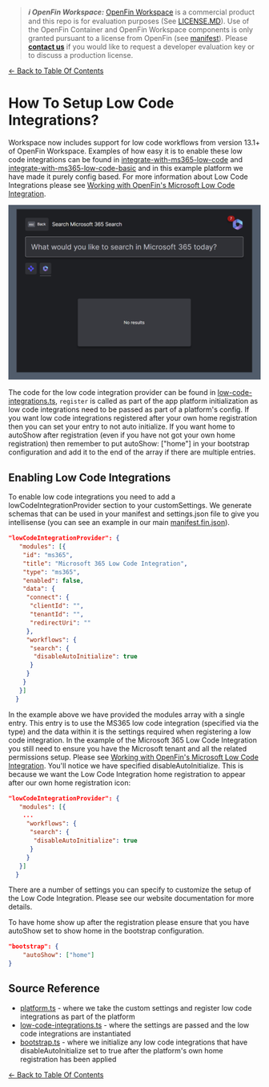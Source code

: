 > **_:information_source: OpenFin Workspace:_** [OpenFin Workspace](https://www.openfin.co/workspace/) is a commercial product and this repo is for evaluation purposes (See [LICENSE.MD](../LICENSE.MD)). Use of the OpenFin Container and OpenFin Workspace components is only granted pursuant to a license from OpenFin (see [manifest](../public/manifest.fin.json)). Please [**contact us**](https://www.openfin.co/workspace/poc/) if you would like to request a developer evaluation key or to discuss a production license.

[<- Back to Table Of Contents](../README.md)

# How To Setup Low Code Integrations?

Workspace now includes support for low code workflows from version 13.1+ of OpenFin Workspace. Examples of how easy it is to enable these low code integrations can be found in [integrate-with-ms365-low-code](../integrate-with-ms365-low-code/) and [integrate-with-ms365-low-code-basic](../integrate-with-ms365-low-code-basic/) and in this example platform we have made it purely config based. For more information about Low Code Integrations please see [Working with OpenFin's Microsoft Low Code Integration](https://developers.openfin.co/of-docs/docs/microflows-microsoft).

![Low Code Integration Enabled](./assets/low-code-integrations.png)

The code for the low code integration provider can be found in [low-code-integrations.ts](../client/src/framework/workspace/low-code-integrations.ts), `register` is called as part of the app platform initialization as low code integrations need to be passed as part of a platform's config. If you want low code integrations registered after your own home registration then you can set your entry to not auto initialize. If you want home to autoShow after registration (even if you have not got your own home registration) then remember to put autoShow: ["home"] in your bootstrap configuration and add it to the end of the array if there are multiple entries.

## Enabling Low Code Integrations

To enable low code integrations you need to add a lowCodeIntegrationProvider section to your customSettings. We generate schemas that can be used in your manifest and settings.json file to give you intellisense (you can see an example in our main [manifest.fin.json](../public/manifest.fin.json)).

```json
"lowCodeIntegrationProvider": {
   "modules": [{
    "id": "ms365",
    "title": "Microsoft 365 Low Code Integration",
    "type": "ms365",
    "enabled": false,
    "data": {
     "connect": {
      "clientId": "",
      "tenantId": "",
      "redirectUri": ""
     },
     "workflows": {
      "search": {
       "disableAutoInitialize": true
      }
     }
    }
   }]
  }
```

In the example above we have provided the modules array with a single entry. This entry is to use the MS365 low code integration (specified via the type) and the data within it is the settings required when registering a low code integration. In the example of the Microsoft 365 Low Code Integration you still need to ensure you have the Microsoft tenant and all the related permissions setup. Please see [Working with OpenFin's Microsoft Low Code Integration](https://developers.openfin.co/of-docs/docs/microflows-microsoft). You'll notice we have specified disableAutoInitialize. This is because we want the Low Code Integration home registration to appear after our own home registration icon:

```json
"lowCodeIntegrationProvider": {
   "modules": [{
    ...
     "workflows": {
      "search": {
       "disableAutoInitialize": true
      }
     }
   }]
  }
```

There are a number of settings you can specify to customize the setup of the Low Code Integration. Please see our website documentation for more details.

To have home show up after the registration please ensure that you have autoShow set to show home in the bootstrap configuration.

```json
"bootstrap": {
    "autoShow": ["home"]
}
```

## Source Reference

- [platform.ts](../client/src/framework/platform/platform.ts) - where we take the custom settings and register low code integrations as part of the platform
- [low-code-integrations.ts](../client/src/framework/workspace/low-code-integrations.ts) - where the settings are passed and the low code integrations are instantiated
- [bootstrap.ts](../client/src/framework/platform/platform.ts) - where we initialize any low code integrations that have disableAutoInitialize set to true after the platform's own home registration has been applied

[<- Back to Table Of Contents](../README.md)
